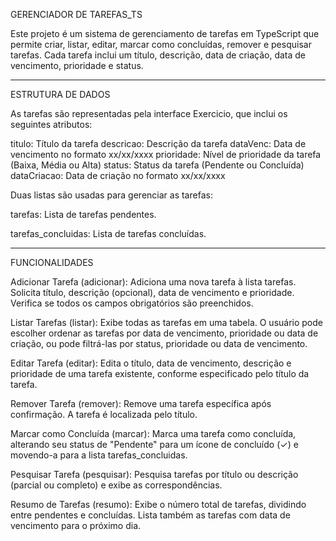 GERENCIADOR DE TAREFAS_TS

Este projeto é um sistema de gerenciamento de tarefas em TypeScript que permite criar, listar, editar, marcar como concluídas, remover e pesquisar tarefas. 
Cada tarefa inclui um título, descrição, data de criação, data de vencimento, prioridade e status.
___________________________________________________________________________________________________________________________________________________________________________________________
ESTRUTURA DE DADOS

As tarefas são representadas pela interface Exercicio, que inclui os seguintes atributos:

titulo: Título da tarefa
descricao: Descrição da tarefa
dataVenc: Data de vencimento no formato xx/xx/xxxx
prioridade: Nível de prioridade da tarefa (Baixa, Média ou Alta)
status: Status da tarefa (Pendente ou Concluída)
dataCriacao: Data de criação no formato xx/xx/xxxx

Duas listas são usadas para gerenciar as tarefas:

tarefas: Lista de tarefas pendentes.

tarefas_concluidas: Lista de tarefas concluídas.
___________________________________________________________________________________________________________________________________________________________________________________________
FUNCIONALIDADES

Adicionar Tarefa (adicionar):
Adiciona uma nova tarefa à lista tarefas. Solicita título, descrição (opcional), data de vencimento e prioridade. Verifica se todos os campos obrigatórios são preenchidos.


Listar Tarefas (listar):
Exibe todas as tarefas em uma tabela. O usuário pode escolher ordenar as tarefas por data de vencimento, prioridade ou data de criação, ou pode filtrá-las por status, prioridade ou data de vencimento.


Editar Tarefa (editar):
Edita o título, data de vencimento, descrição e prioridade de uma tarefa existente, conforme especificado pelo título da tarefa.


Remover Tarefa (remover):
Remove uma tarefa específica após confirmação. A tarefa é localizada pelo título.


Marcar como Concluída (marcar):
Marca uma tarefa como concluída, alterando seu status de "Pendente" para um ícone de concluído (✓) e movendo-a para a lista tarefas_concluidas.


Pesquisar Tarefa (pesquisar):
Pesquisa tarefas por título ou descrição (parcial ou completo) e exibe as correspondências.


Resumo de Tarefas (resumo):
Exibe o número total de tarefas, dividindo entre pendentes e concluídas. Lista também as tarefas com data de vencimento para o próximo dia.
